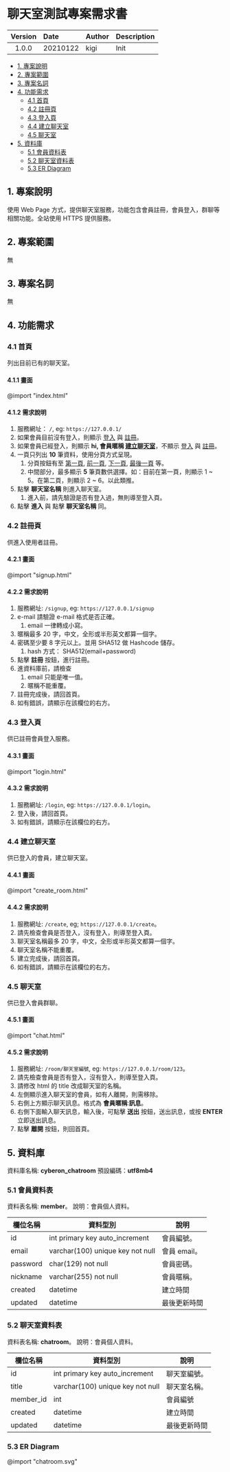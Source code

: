 # 聊天室測試專案需求書

| Version | Date     | Author | Description |
|:-------:|:-------- | ------ | ----------- |
| 1.0.0   | 20210122 | kigi   | Init        |

<!-- @import "[TOC]" {cmd="toc" depthFrom=2 depthTo=3 ordered: false} -->
<!-- code_chunk_output -->

- [1. 專案說明](#1-專案說明)
- [2. 專案範圍](#2-專案範圍)
- [3. 專案名詞](#3-專案名詞)
- [4. 功能需求](#4-功能需求)
  - [4.1 首頁](#41-首頁)
  - [4.2 註冊頁](#42-註冊頁)
  - [4.3 登入頁](#43-登入頁)
  - [4.4 建立聊天室](#44-建立聊天室)
  - [4.5 聊天室](#45-聊天室)
- [5. 資料庫](#5-資料庫)
  - [5.1 會員資料表](#51-會員資料表)
  - [5.2 聊天室資料表](#52-聊天室資料表)
  - [5.3 ER Diagram](#53-er-diagram)

<!-- /code_chunk_output -->

## 1. 專案說明

使用 Web Page 方式，提供聊天室服務，功能包含會員註冊，會員登入，群聊等相關功能。全站使用 HTTPS 提供服務。

## 2. 專案範圍

無

## 3. 專案名詞

無

## 4. 功能需求

### 4.1 首頁

列出目前已有的聊天室。

#### 4.1.1 畫面

@import "index.html"

#### 4.1.2 需求說明

1. 服務網址： `/`, eg: `https://127.0.0.1/`
1. 如果會員目前沒有登入，則顯示 [登入](#login) 與 [註冊](#signup)。
1. 如果會員已經登入，則顯示 __hi, 會員暱稱 [建立聊天室](#create)__，不顯示 [登入](#login) 與 [註冊](#signup)。
1. 一頁只列出 __10__ 筆資料，使用分頁方式呈現。
    1. 分頁按鈕有至 [第一頁](#page_one), [前一頁](#page_prev), [下一頁](#page_next), [最後一頁](#page_last) 等。
    1. 中間部分，最多顯示 __5__ 筆頁數供選擇。如：目前在第一頁，則顯示 1 ~ 5。在第二頁，則顯示 2 ~ 6。以此類推。
1. 點擊 __聊天室名稱__ 則進入聊天室。
    1. 進入前，請先驗證是否有登入過，無則導至登入頁。
1. 點擊 __進入__ 與 點擊 __聊天室名稱__ 同。

### 4.2 註冊頁

供進入使用者註冊。

#### 4.2.1 畫面

@import "signup.html"

#### 4.2.2 需求說明

1. 服務網址: `/signup`, eg: `https://127.0.0.1/signup`
1. e-mail 請驗證 e-mail 格式是否正確。
    1. email 一律轉成小寫。
1. 暱稱最多 20 字，中文，全形或半形英文都算一個字。
1. 密碼至少要 8 字元以上。並用 SHA512 做 Hashcode 儲存。
    1. hash 方式： SHA512(email+password)
1. 點擊 __註冊__ 按鈕，進行註冊。
1. 進資料庫前，請檢查
    1. email 只能是唯一值。
    1. 暱稱不能重覆。
1. 註冊完成後，請回首頁。
1. 如有錯誤，請顯示在該欄位的右方。

### 4.3 登入頁

供已註冊會員登入服務。

#### 4.3.1 畫面

@import "login.html"

#### 4.3.2 需求說明

1. 服務網址: `/login`, eg: `https://127.0.0.1/login`。
1. 登入後，請回首頁。
1. 如有錯誤，請顯示在該欄位的右方。

### 4.4 建立聊天室

供已登入的會員，建立聊天室。

#### 4.4.1 畫面

@import "create_room.html"

#### 4.4.2 需求說明

1. 服務網址: `/create`, eg; `https://127.0.0.1/create`。
1. 請先檢查會員是否登入，沒有登入，則導至登入頁。
1. 聊天室名稱最多 20 字，中文，全形或半形英文都算一個字。
1. 聊天室名稱不能重覆。
1. 建立完成後，請回首頁。
1. 如有錯誤，請顯示在該欄位的右方。

### 4.5 聊天室

供已登入會員群聊。

#### 4.5.1 畫面

@import "chat.html"

#### 4.5.2 需求說明

1. 服務網址: `/room/聊天室編號`, eg: `https://127.0.0.1/room/123`。
1. 請先檢查會員是否有登入，沒有登入，則導至登入頁。
1. 請修改 html 的 title 改成聊天室的名稱。
1. 左側顯示進入聊天室的會員，如有人離開，則需移除。
1. 右側上方顯示聊天訊息。格式為 __會員暱稱__:__訊息__。
1. 右側下面輸入聊天訊息，輸入後，可點擊 __送出__ 按鈕，送出訊息，或按 __ENTER__ 立即送出訊息。
1. 點擊 __離開__ 按鈕，則回首頁。

## 5. 資料庫

資料庫名稱: __cyberon_chatroom__
預設編碼：__utf8mb4__

### 5.1 會員資料表

資料表名稱: __member__。
說明：會員個人資料。

| 欄位名稱 | 資料型別 | 說明
| - | - | -
| id | int primary key auto_increment | 會員編號。
| email | varchar(100) unique key not null | 會員 email。
| password | char(129) not null | 會員密碼。
| nickname | varchar(255) not null | 會員暱稱。
| created | datetime | 建立時間
| updated | datetime | 最後更新時間

### 5.2 聊天室資料表

資料表名稱: __chatroom__。
說明：會員個人資料。

| 欄位名稱 | 資料型別 | 說明
| - | - | -
| id | int primary key auto_increment | 聊天室編號。
| title | varchar(100) unique key not null | 聊天室名稱。
| member_id | int | 會員編號
| created | datetime | 建立時間
| updated | datetime | 最後更新時間

### 5.3 ER Diagram

@import "chatroom.svg"
